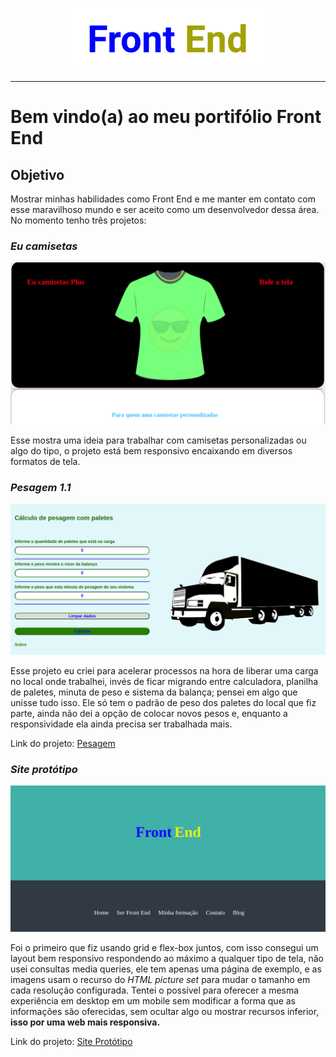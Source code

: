 <p align="center">
  <img src="https://github.com/KelvinLopes/portifolio/blob/master/imgs/frontendtext.png">
</p>

***
# Bem vindo(a) ao meu portifólio Front End

## Objetivo

Mostrar minhas habilidades como Front End e me manter em contato com esse maravilhoso mundo e ser aceito como um desenvolvedor dessa área. No  momento tenho três projetos: 

### **_Eu camisetas_**

![Tela do projeto eu camisetas](https://github.com/KelvinLopes/portifolio/blob/master/imgs/Projeto-eu-camisetas.png)

 Esse mostra uma ideia para trabalhar com camisetas personalizadas ou algo do tipo, o projeto está bem responsivo encaixando em diversos formatos de tela.


### **_Pesagem 1.1_**

![Tela do projeto Pesagem](https://github.com/KelvinLopes/portifolio/blob/master/imgs/Projeto-pesagem.png)

Esse projeto eu criei para acelerar processos na hora de liberar uma carga no local onde trabalhei, invés de ficar migrando entre calculadora, planilha de paletes, minuta de peso e sistema da balança; pensei em algo que unisse tudo isso. Ele só tem o padrão de peso dos paletes do local que fiz parte, ainda não dei a opção de colocar novos pesos e, enquanto a responsividade ela ainda precisa ser trabalhada mais.

Link do projeto: <a href = "https://pesagem.kelvinlopes.repl.co/" target="_blank">Pesagem</a>


### **_Site protótipo_** 

![Tela do projeto Site prototipo](https://github.com/KelvinLopes/portifolio/blob/master/imgs/Projeto-site-prototipo.png)

Foi o primeiro que fiz usando grid e flex-box juntos, com isso consegui um layout bem responsivo respondendo ao máximo a qualquer tipo de tela, não usei consultas media queries, ele tem apenas uma página de exemplo, e as imagens usam o recurso do _HTML picture set_ para mudar o tamanho em cada resolução configurada. Tentei o possível para oferecer a mesma experiência em desktop em um mobile sem modificar a forma que as informações são oferecidas, sem ocultar algo ou mostrar recursos inferior, **isso por uma web mais responsiva.**

Link do projeto: <a href = "https://site-prototipo.kelvinlopes.repl.co/" target="_blank">Site Protótipo</a>


